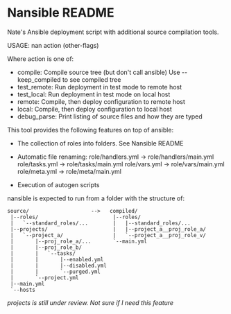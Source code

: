 Nansible README
===============

Nate's Ansible deployment script with additional source compilation tools.

USAGE: nan action (other-flags)

Where action is one of:

  - compile:      Compile source tree (but don't call ansible)
                  Use --keep_compiled to see compiled tree
  - test_remote:  Run deployment in test mode to remote host
  - test_local:   Run deployment in test mode on local host
  - remote:       Compile, then deploy configuration to remote host
  - local:        Compile, then deploy configuration to local host
  - debug_parse:  Print listing of source files and how they are typed

This tool provides the following features on top of ansible:

  - The collection of roles into folders.
    See Nansible README

  - Automatic file renaming:
      role/handlers.yml -> role/handlers/main.yml
      role/tasks.yml -> role/tasks/main.yml
      role/vars.yml -> role/vars/main.yml
      role/meta.yml -> role/meta/main.yml

  - Execution of autogen scripts

nansible is expected to run from a folder with the structure of:

    source/                    -->   compiled/
     |--roles/                        |--roles/
     |   `--standard_roles/...        |   |--standard_roles/...
     |--projects/                     |   |--project_a__proj_role_a/
     |   `--project_a/                |   `--project_a__proj_role_v/
     |       |--proj_role_a/...       `--main.yml
     |       |--proj_role_b/
     |       |   `--tasks/
     |       |       |--enabled.yml
     |       |       |--disabled.yml
     |       |       `--purged.yml
     |       `--project.yml
     |--main.yml
     `--hosts

*projects is still under review.  Not sure if I need this feature*
